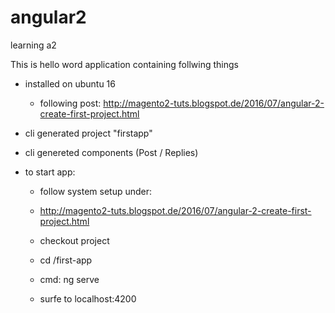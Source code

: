 # angular2
learning a2

This is hello word application containing follwing things

- installed on ubuntu 16
  - following post: http://magento2-tuts.blogspot.de/2016/07/angular-2-create-first-project.html
- cli generated project "firstapp"
- cli genereted components (Post / Replies)


- to start app:
  - follow system setup under:
  - http://magento2-tuts.blogspot.de/2016/07/angular-2-create-first-project.html

  - checkout project
  - cd /first-app
  - cmd: ng serve
  - surfe to localhost:4200


